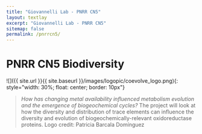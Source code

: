 ```yaml
---
title: "Giovannelli Lab - PNRR CN5"
layout: textlay
excerpt: "Giovannelli Lab - PNRR CN5"
sitemap: false
permalink: /pnrrcn5/
---
```


# PNRR CN5 Biodiversity

![]({{ site.url }}{{ site.baseurl }}/images/logopic/coevolve_logo.png){: style="width: 30%; float: center; border: 10px"}

> _How has changing metal availability influenced metabolism evolution and the emergence of biogeochemical cycles?_ The project will look at how the diversity and distribution of trace elements can influence the diversity and evolution of biogeochemically-relevant oxidoreductase proteins. Logo credit: Patricia Barcala Domínguez
